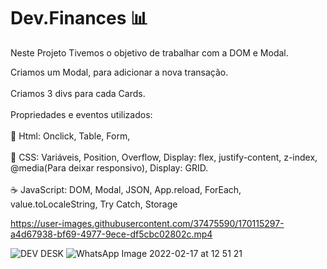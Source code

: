 # Dev.Finances :bar_chart:

Neste Projeto Tivemos o objetivo de trabalhar com a DOM e Modal.

Criamos um Modal, para adicionar a nova transação. <br></br>
Criamos 3 divs para cada Cards. <br></br>
Propriedades e eventos utilizados: <br></br>
:page_facing_up: Html: Onclick, Table, Form,  <br></br>
:art: CSS: Variáveis, Position, Overflow, Display: flex, justify-content, z-index, @media(Para deixar responsivo), Display: GRID.  <br></br>
:coffee:  JavaScript: DOM, Modal, JSON, App.reload, ForEach, value.toLocaleString, Try Catch, Storage






https://user-images.githubusercontent.com/37475590/170115297-a4d67938-bf69-4977-9ece-df5cbc02802c.mp4




![DEV DESK](https://user-images.githubusercontent.com/37475590/170115237-37fdf913-a059-4b27-a428-ca3746313398.PNG)
![WhatsApp Image 2022-02-17 at 12 51 21](https://user-images.githubusercontent.com/37475590/170115239-26326b96-f430-452b-b714-c9d7264e2c49.jpeg)
